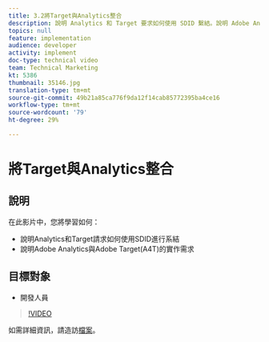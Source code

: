 ```yaml
---
title: 3.2將Target與Analytics整合
description: 說明 Analytics 和 Target 要求如何使用 SDID 繫結。說明 Adobe Analytics 搭配 Adobe Target (A4T) 的實作需求
topics: null
feature: implementation
audience: developer
activity: implement
doc-type: technical video
team: Technical Marketing
kt: 5386
thumbnail: 35146.jpg
translation-type: tm+mt
source-git-commit: 49b21a85ca776f9da12f14cab85772395ba4ce16
workflow-type: tm+mt
source-wordcount: '79'
ht-degree: 29%

---
```



# 將Target與Analytics整合

## 說明

在此影片中，您將學習如何：

* 說明Analytics和Target請求如何使用SDID進行系結
* 說明Adobe Analytics與Adobe Target(A4T)的實作需求

## 目標對象

* 開發人員

>[!VIDEO](https://video.tv.adobe.com/v/35146/?quality=12)

如需詳細資訊，請造訪[檔案](https://docs.adobe.com/content/help/en/target/using/integrate/a4t/a4timplementation.html)。
